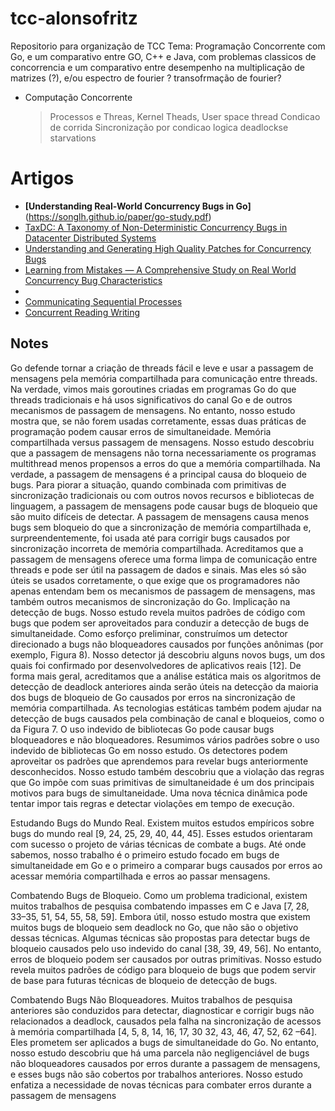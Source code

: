 # tcc-alonsofritz
Repositorio para organização de TCC
Tema: Programação Concorrente com Go, e um comparativo entre GO, C++ e Java, com problemas classicos de concorrencia e um comparativo entre desempenho na multiplicação de matrizes (?), e/ou espectro de fourier ? transofrmação de fourier?

- Computação Concorrente
	> Processos e Threas, Kernel Theads, User space thread
	> Condicao de corrida
	> Sincronização por condicao logica
	> deadlockse starvations

# Artigos
- **[Understanding Real-World Concurrency Bugs in Go]**(https://songlh.github.io/paper/go-study.pdf)
- [TaxDC: A Taxonomy of Non-Deterministic Concurrency Bugs in Datacenter Distributed Systems](https://dl.acm.org/doi/pdf/10.1145/2872362.2872374)
- [Understanding and Generating High Quality Patches for Concurrency Bugs](https://people.cs.uchicago.edu/~shanlu/paper/HFix_FSE2016.pdf)
- [Learning from Mistakes — A Comprehensive Study on Real World Concurrency Bug Characteristics](https://www.cs.columbia.edu/~junfeng/09fa-e6998/papers/concurrency-bugs.pdf)
- 
- [Communicating Sequential Processes](https://www.cs.cmu.edu/~crary/819-f09/Hoare78.pdf)
- [Concurrent Reading Writing](https://lamport.azurewebsites.net/pubs/rd-wr.pdf)

## Notes
Go defende tornar a criação de threads fácil e leve e usar a passagem de mensagens pela memória compartilhada para comunicação entre threads. Na verdade, vimos mais goroutines criadas em programas Go do que threads tradicionais e há usos significativos do canal Go e de outros mecanismos de passagem de mensagens. No entanto, nosso estudo mostra que, se não forem usadas corretamente, essas duas práticas de programação podem causar erros de simultaneidade. Memória compartilhada versus passagem de mensagens. Nosso estudo descobriu que a passagem de mensagens não torna necessariamente os programas multithread menos propensos a erros do que a memória compartilhada. Na verdade, a passagem de mensagens é a principal causa do bloqueio de bugs. Para piorar a situação, quando combinada com primitivas de sincronização tradicionais ou com outros novos recursos e bibliotecas de linguagem, a passagem de mensagens pode causar bugs de bloqueio que são muito difíceis de detectar. A passagem de mensagens causa menos bugs sem bloqueio do que a sincronização de memória compartilhada e, surpreendentemente, foi usada até para corrigir bugs causados por sincronização incorreta de memória compartilhada. Acreditamos que a passagem de mensagens oferece uma forma limpa de comunicação entre threads e pode ser útil na passagem de dados e sinais. Mas eles só são úteis se usados ​​corretamente, o que exige que os programadores não apenas entendam bem os mecanismos de passagem de mensagens, mas também outros mecanismos de sincronização do Go. Implicação na detecção de bugs. Nosso estudo revela muitos padrões de código com bugs que podem ser aproveitados para conduzir a detecção de bugs de simultaneidade. Como esforço preliminar, construímos um detector direcionado a bugs não bloqueadores causados por funções anônimas (por exemplo, Figura 8). Nosso detector já descobriu alguns novos bugs, um dos quais foi confirmado por desenvolvedores de aplicativos reais [12].
De forma mais geral, acreditamos que a análise estática mais os algoritmos de detecção de deadlock anteriores ainda serão úteis na detecção da maioria dos bugs de bloqueio de Go causados por erros na sincronização de memória compartilhada. As tecnologias estáticas também podem ajudar na detecção de bugs causados pela combinação de canal e bloqueios, como o da Figura 7. O uso indevido de bibliotecas Go pode causar bugs bloqueadores e não bloqueadores. Resumimos vários padrões sobre o uso indevido de bibliotecas Go em nosso estudo. Os detectores podem aproveitar os padrões que aprendemos para revelar bugs anteriormente desconhecidos. Nosso estudo também descobriu que a violação das regras que Go impõe com suas primitivas de simultaneidade é um dos principais motivos para bugs de simultaneidade. Uma nova técnica dinâmica pode tentar impor tais regras e detectar violações em tempo de execução.

Estudando Bugs do Mundo Real. Existem muitos estudos empíricos sobre bugs do mundo real [9, 24, 25, 29, 40, 44, 45]. Esses estudos orientaram com sucesso o projeto de várias técnicas de combate a bugs. Até onde sabemos, nosso trabalho é o primeiro estudo focado em bugs de simultaneidade em Go e o primeiro a comparar bugs causados por erros ao acessar memória compartilhada e erros ao passar mensagens.

Combatendo Bugs de Bloqueio. Como um problema tradicional, existem muitos trabalhos de pesquisa combatendo impasses em C e Java [7, 28, 33–35, 51, 54, 55, 58, 59]. Embora útil, nosso estudo mostra que existem muitos bugs de bloqueio sem deadlock no Go, que não são o objetivo dessas técnicas. Algumas técnicas são propostas para detectar bugs de bloqueio causados pelo uso indevido do canal [38, 39, 49, 56]. No entanto, erros de bloqueio podem ser causados por outras primitivas. Nosso estudo revela muitos padrões de código para bloqueio de bugs que podem servir de base para futuras técnicas de bloqueio de detecção de bugs.

Combatendo Bugs Não Bloqueadores. Muitos trabalhos de pesquisa anteriores são conduzidos para detectar, diagnosticar e corrigir bugs não relacionados a deadlock, causados pela falha na sincronização de acessos à memória compartilhada [4, 5, 8, 14, 16, 17, 30 32, 43, 46, 47, 52, 62 –64]. Eles prometem ser aplicados a bugs de simultaneidade do Go. No entanto, nosso estudo descobriu que há uma parcela não negligenciável de bugs não bloqueadores causados por erros durante a passagem de mensagens, e esses bugs não são cobertos por trabalhos anteriores. Nosso estudo enfatiza a necessidade de novas técnicas para combater erros durante a passagem de mensagens
